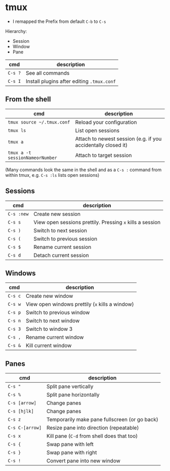 # tmux

- I remapped the Prefix from default `C-b` to `C-s`


Hierarchy:
- Session
- Window
- Pane


cmd | description
--- | -----------
`C-s ?` | See all commands
`C-s I` | Install plugins after editing `.tmux.conf`

## From the shell

cmd | description
--- | -----------
`tmux source ~/.tmux.conf` | Reload your configuration
`tmux ls` | List open sessions
`tmux a` | Attach to newest session (e.g. if you accidentally closed it)
`tmux a -t sessionNameorNumber` | Attach to target session

(Many commands look the same in the shell and as a `C-s :` command from within
tmux, e.g. `C-s :ls` lists open sessions)

## Sessions

cmd | description
--- | -----------
`C-s :new` | Create new session
`C-s s` | View open sessions prettily. Pressing `x` kills a session
`C-s )` | Switch to next session
`C-s (` | Switch to previous session
`C-s $` | Rename current session
`C-s d` | Detach current session

## Windows

cmd | description
--- | -----------
`C-s c` | Create new window
`C-s w` | View open windows prettily (`x` kills a window)
`C-s p` | Switch to previous window
`C-s n` | Switch to next window
`C-s 3` | Switch to window 3
`C-s ,` | Rename current window
`C-s &` | Kill current window

## Panes

cmd | description
--- | -----------
`C-s "` | Split pane vertically
`C-s %` | Split pane horizontally
`C-s [arrow]` | Change panes
`C-s [hjlk]` | Change panes
`C-s z` | Temporarily make pane fullscreen (or go back)
`C-s C-[arrow]` | Resize pane into direction (repeatable)
`C-s x` | Kill pane (`C-d` from shell does that too)
`C-s {` | Swap pane with left
`C-s }` | Swap pane with right
`C-s !` | Convert pane into new window
